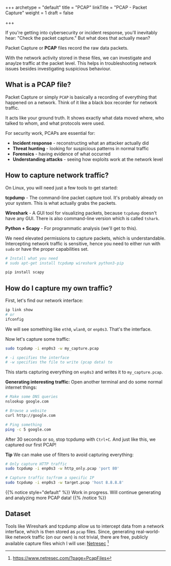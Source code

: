 +++
archetype = "default"
title = "PCAP"
linkTitle = "PCAP - Packet Capture"
weight = 1
draft = false

+++

If you're getting into cybersecurity or incident response, you'll inevitably hear: "Check the packet capture." But what does that actually mean? 

Packet Capture or **PCAP** files record the raw data packets.

With the network activity stored in these files, we can investigate and anaylze traffic at the packet level. This helps in troubleshooting network issues besides investigating suspicious behaviour.

## What is a PCAP file?
    
Packet Capture or simply `PCAP` is basically a recording of everything that happened on a network. Think of it like a black box recorder for network traffic.

It acts like your ground truth. It shows exactly what data moved where, who talked to whom, and what protocols were used.

For security work, PCAPs are essential for:
- **Incident response** - reconstructing what an attacker actually did
- **Threat hunting** - looking for suspicious patterns in normal traffic
- **Forensics** - having evidence of what occurred
- **Understanding attacks** - seeing how exploits work at the network level

## How to capture network traffic?

On Linux, you will need just a few tools to get started:

**tcpdump** - The command-line packet capture tool. It's probably already on your system. This is what actually grabs the packets.

**Wireshark** - A GUI tool for visualizing packets, because `tcpdump` doesn't have any GUI. There is also command-line version which is called `tshark`.

**Python + Scapy** - For programmatic analysis (we'll get to this).

We need elevated permissions to capture packets, which is understandable. Intercepting network traffic is sensitive, hence you need to either run with `sudo` or have the proper capabilities set.

```bash
# Install what you need
# sudo apt-get install tcpdump wireshark python3-pip

pip install scapy
```

## How do I capture my own traffic?

First, let's find our network interface:
```bash
ip link show
# or
ifconfig
```

We will see something like `eth0`, `wlan0`, or `enp0s3`. That's the interface.

Now let's capture some traffic:
```bash
sudo tcpdump -i enp0s3 -w my_capture.pcap

# -i specifies the interface
# -w specifies the file to write (pcap data) to
```

This starts capturing everything on `enp0s3` and writes it to `my_capture.pcap`. 

**Generating interesting traffic:**
Open another terminal and do some normal internet things:
```bash
# Make some DNS queries
nslookup google.com

# Browse a website
curl http://google.com

# Ping something
ping -c 5 google.com
```

After 30 seconds or so, stop tcpdump with `Ctrl+C`. And just like this, we captured our first PCAP!

**Tip** We can make use of filters to avoid capturing everything:
```bash
# Only capture HTTP traffic
sudo tcpdump -i enp0s3 -w http_only.pcap 'port 80'

# Capture traffic to/from a specific IP
sudo tcpdump -i enp0s3 -w target.pcap 'host 8.8.8.8'
```

{{% notice style="default" %}}
Work in progress. Will continue generating and analyzing more PCAP data!
{{% /notice %}}

## Dataset

Tools like Wireshark and tcpdump allow us to intercept data from a network interface, which is then stored as `pcap` files. Since, generating real-world-like network traffic (on our own) is not trivial, there are free, publicly available capture files which I will use: [Netresec](https://www.netresec.com/?page=PcapFiles) [^1]

[^1]: https://www.netresec.com/?page=PcapFiles

